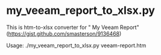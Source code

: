 # my_veeam_report_to_xlsx.py

This is htm-to-xlsx converter for " My Veeam Report"  (https://gist.github.com/smasterson/9136468)

Usage: ./my_veeam_report_to_xlsx.py veeam-report.htm


